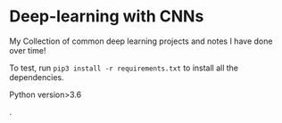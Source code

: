 # Deep-learning with CNNs


My Collection of common deep learning projects and notes I have done over time!

To test, run `pip3 install -r requirements.txt` to install all the dependencies.

Python version>3.6



. 




